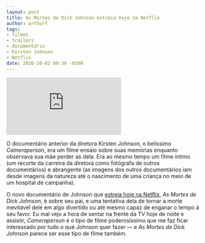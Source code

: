 ```yaml
---
layout: post
title: As Mortes de Dick Johnson estreia hoje na Netflix
author: arthurf
tags:
- filmes
- trailers
- documentário
- Kirsten Johnson
- Netflix
date: 2020-10-02 09:39 -0300
---
```

<iframe class="full-width" src="https://www.youtube.com/embed/wfTmT6C5DnM" frameborder="0" allow="accelerometer; autoplay; clipboard-write; encrypted-media; gyroscope; picture-in-picture" allowfullscreen></iframe>

O documentário anterior da diretora Kirsten Johnson, o belíssimo *Cameraperson*, era um filme ensaio sobre suas memórias enquanto observava sua mãe perder as dela. Era ao mesmo tempo um filme íntimo (um recorte da carreira da diretora como fotógrafa de outros documentários) e abrangente (as imagens dos outros documentários iam desde imagens da natureza até o nascimento de uma criança no meio de um hospital de campanha).

O novo documentário de Johnson que [estreia hoje na Netflix](https://www.netflix.com/title/80234465?s=i&trkid=13747225), *As Mortes de Dick Johnson*, é sobre seu pai, e uma tentativa dela de tornar a morte inevitável dele em algo divertido ou até mesmo capaz de enganar o tempo à seu favor. Eu mal vejo a hora de sentar na frente da TV hoje de noite e assistir, *Cameraperson* é o tipo de filme poderosíssimo que me faz ficar interessado por tudo o que Johnson quer fazer — e *As Mortes de Dick Johnson* parece ser esse tipo de filme também.
